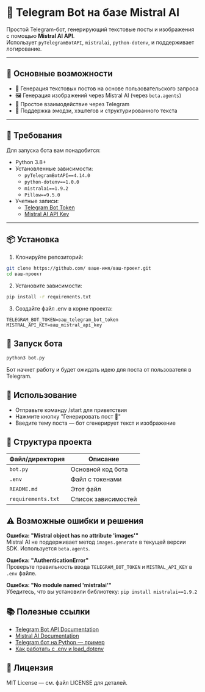 # 🤖 Telegram Bot на базе Mistral AI

Простой Telegram-бот, генерирующий текстовые посты и изображения с помощью **Mistral AI API**.  
Использует `pyTelegramBotAPI`, `mistralai`, `python-dotenv`, и поддерживает логирование.

---

## 📌 Основные возможности

- 🚀 Генерация текстовых постов на основе пользовательского запроса  
- 🖼 Генерация изображений через Mistral AI (через `beta.agents`)  
- 📱 Простое взаимодействие через Telegram  
- 🧾 Поддержка эмодзи, хэштегов и структурированного текста  

---

## 🔧 Требования

Для запуска бота вам понадобится:

- Python 3.8+
- Установленные зависимости:
  - `pyTelegramBotAPI==4.14.0`
  - `python-dotenv==1.0.0`
  - `mistralai==1.9.2`
  - `Pillow==9.5.0`
- Учетные записи:
  - [Telegram Bot Token](https://core.telegram.org/bots/api )
  - [Mistral AI API Key](https://mistral.ai )

---

## 📦 Установка

1. Клонируйте репозиторий:

```bash
git clone https://github.com/ ваше-имя/ваш-проект.git
cd ваш-проект
```

2. Установите зависимости:

```bash
pip install -r requirements.txt
```

3. Создайте файл .env в корне проекта:

```env
TELEGRAM_BOT_TOKEN=ваш_telegram_bot_token
MISTRAL_API_KEY=ваш_mistral_api_key
```

## 🚀 Запуск бота

```bash
python3 bot.py
```

Бот начнет работу и будет ожидать идею для поста от пользователя в Telegram.

## 📱 Использование

- Отправьте команду /start для приветствия
- Нажмите кнопку "Генерировать пост 🚀"
- Введите тему поста — бот сгенерирует текст и изображение

## 📁 Структура проекта

| Файл/директория | Описание |
|-----------------|-----------|
| `bot.py`        | Основной код бота |
| `.env`          | Файл с токенами |
| `README.md`     | Этот файл |
| `requirements.txt` | Список зависимостей |


## ⚠️ Возможные ошибки и решения

**Ошибка: "Mistral object has no attribute 'images'"**  
Mistral AI не поддерживает метод `images.generate` в текущей версии SDK. Используется `beta.agents`.

**Ошибка: "AuthenticationError"**  
Проверьте правильность ввода `TELEGRAM_BOT_TOKEN` и `MISTRAL_API_KEY` в `.env` файле.

**Ошибка: "No module named 'mistralai'"**  
Убедитесь, что вы установили библиотеку: `pip install mistralai==1.9.2`

## 📚 Полезные ссылки

- [Telegram Bot API Documentation](https://core.telegram.org/bots/api )
- [Mistral AI Documentation](https://docs.mistral.ai/ )
- [Telegram бот на Python — пример](https://habr.com/ru/articles/750332/ )
- [Как работать с .env и load_dotenv](https://habr.com/ru/articles/662406/ )

## 📝 Лицензия
MIT License — см. файл LICENSE для деталей.